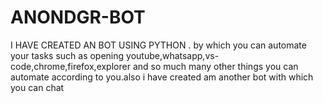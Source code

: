 # ANONDGR-BOT
I HAVE CREATED AN BOT USING PYTHON . by which you can automate your tasks such as opening youtube,whatsapp,vs-code,chrome,firefox,explorer and so much many other things you can automate according to you.also i have created am another bot with which you can chat 
